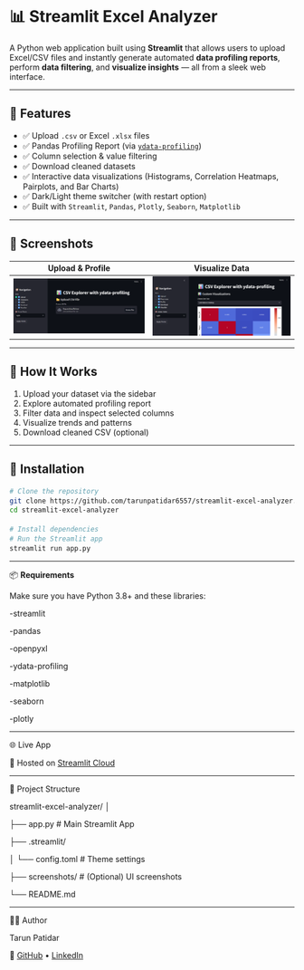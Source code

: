 # 📊 Streamlit Excel Analyzer

A Python web application built using **Streamlit** that allows users to upload Excel/CSV files and instantly generate automated **data profiling reports**, perform **data filtering**, and **visualize insights** — all from a sleek web interface.

---

## 🚀 Features

- ✅ Upload `.csv` or Excel `.xlsx` files
- ✅ Pandas Profiling Report (via [`ydata-profiling`](https://github.com/ydataai/ydata-profiling))
- ✅ Column selection & value filtering
- ✅ Download cleaned datasets
- ✅ Interactive data visualizations (Histograms, Correlation Heatmaps, Pairplots, and Bar Charts)
- ✅ Dark/Light theme switcher (with restart option)
- ✅ Built with `Streamlit`, `Pandas`, `Plotly`, `Seaborn`, `Matplotlib`

---

## 📸 Screenshots

| Upload & Profile | Visualize Data |
|------------------|----------------|
| ![upload](screenshots/upload.png) | ![visualize](screenshots/visualize.png) |

---

## 🧠 How It Works

1. Upload your dataset via the sidebar
2. Explore automated profiling report
3. Filter data and inspect selected columns
4. Visualize trends and patterns
5. Download cleaned CSV (optional)

---

## 🔧 Installation

```bash
# Clone the repository
git clone https://github.com/tarunpatidar6557/streamlit-excel-analyzer.git
cd streamlit-excel-analyzer

# Install dependencies
# Run the Streamlit app
streamlit run app.py
```
---
📦 **Requirements**

Make sure you have Python 3.8+ and these libraries:

-streamlit

-pandas

-openpyxl

-ydata-profiling

-matplotlib

-seaborn

-plotly

---
🌐 Live App

🚀 Hosted on [Streamlit Cloud](url)

---
📁 Project Structure

streamlit-excel-analyzer/
│

├── app.py                  # Main Streamlit App

├── .streamlit/

│   └── config.toml         # Theme settings

├── screenshots/            # (Optional) UI screenshots

└── README.md

---
👨‍💻 Author

Tarun Patidar

🔗 [GitHub](https://github.com/tarunpatidar6557) • [LinkedIn](https://www.linkedin.com/in/tarun-patidar1331/)
